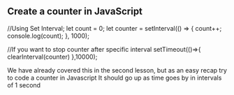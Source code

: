 ## Create a counter in JavaScript

//Using Set Interval;
let count = 0;
let counter = setInterval(() => {
  count++;
  console.log(count);
}, 1000);

//If you want to stop counter after specific interval
setTimeout(()=>{
    clearInterval(counter)
},10000);



We have already covered this in the second lesson, but as an easy recap try to code a counter in Javascript
It should go up as time goes by in intervals of 1 second